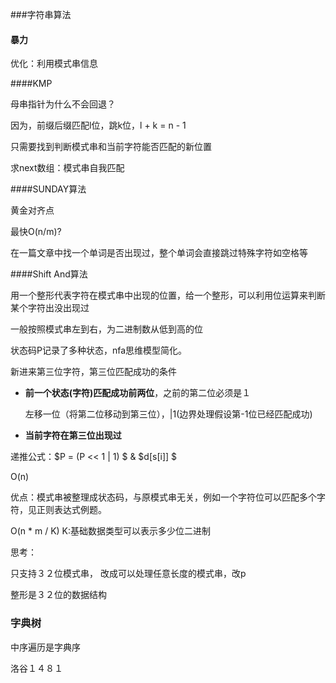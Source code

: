 ###字符串算法

#### 暴力

优化：利用模式串信息



####KMP

母串指针为什么不会回退？

因为，前缀后缀匹配l位，跳k位，l + k = n - 1

只需要找到判断模式串和当前字符能否匹配的新位置

求next数组：模式串自我匹配



####SUNDAY算法

黄金对齐点

最快O(n/m)?

在一篇文章中找一个单词是否出现过，整个单词会直接跳过特殊字符如空格等



####Shift And算法

用一个整形代表字符在模式串中出现的位置，给一个整形，可以利用位运算来判断某个字符出没出现过

一般按照模式串左到右，为二进制数从低到高的位

状态码P记录了多种状态，nfa思维模型简化。

新进来第三位字符，第三位匹配成功的条件

- **前一个状态(字符)匹配成功前两位**，之前的第二位必须是１

  左移一位（将第二位移动到第三位），|1(边界处理假设第-1位已经匹配成功)
- **当前字符在第三位出现过**

递推公式：$P = (P << 1 | 1) $ & $d[s[i]] $

O(n)

优点：模式串被整理成状态码，与原模式串无关，例如一个字符位可以匹配多个字符，见正则表达式例题。

O(n * m / K) K:基础数据类型可以表示多少位二进制



思考：

只支持３２位模式串，	改成可以处理任意长度的模式串，改p

整形是３２位的数据结构



### 字典树

中序遍历是字典序

洛谷１４８１